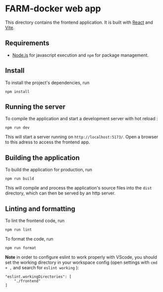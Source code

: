 # FARM-docker web app

This directory contains the frontend application. It is built with [React](https://reactjs.org/) and [Vite](https://vitejs.dev/).

## Requirements

* [Node.js](https://nodejs.org/en/) for javascript execution and `npm` for package management.

## Install

To install the project's dependencies, run

```console
npm install
```

## Running the server

To compile the application and start a development server with hot reload :

```console
npm run dev
```

This will start a server running on `http://localhost:5173/`. Open a browser to this adress to access the frontend app.

## Building the application

To build the application for production, run

```console
npm run build
```

This will compile and process the application's source files into the `dist` directory, which can then be served by an http server.

## Linting and formatting

To lint the frontend code, run

```console
npm run lint
```

To format the code, run

```console
npm run format
```

**Note** in order to configure eslint to work properly with VScode, you should set the working directory in your workspace config (open settings with `cmd + ,` and search for `eslint working` ):

```
"eslint.workingDirectories": [
    "./frontend"
]
```
